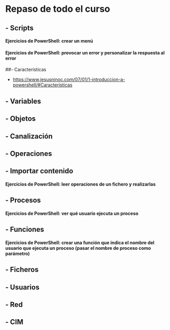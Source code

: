 # Repaso de todo el curso

## - Scripts
#### Ejercicios de PowerShell: crear un menú
#### Ejercicios de PowerShell: provocar un error y personalizar la respuesta al error
##- Características
* https://www.jesusninoc.com/07/01/1-introduccion-a-powershell/#Caracteristicas                                                                                    
## - Variables
## - Objetos
## - Canalización
## - Operaciones
## - Importar contenido
#### Ejercicios de PowerShell: leer operaciones de un fichero y realizarlas
## - Procesos
#### Ejercicios de PowerShell: ver qué usuario ejecuta un proceso
## - Funciones
#### Ejercicios de PowerShell: crear una función que indica el nombre del usuario que ejecuta un proceso (pasar el nombre de proceso como parámetro)
## - Ficheros
## - Usuarios
## - Red
## - CIM
